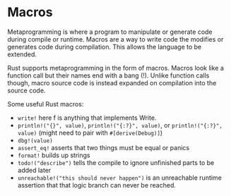 # Macros

Metaprogramming is where a program to manipulate or generate code during compile or runtime. Macros are a way to write code the modifies or generates code during compilation.
This allows the language to be extended.

Rust supports metaprogramming in the form of macros.
Macros look like a function call but their names end with a bang (!).
Unlike function calls though, macro source code is instead expanded on compilation into the source code.

Some useful Rust macros:

- `write!` here f is anything that implements Write.
- `println!("{}", value)`, `println!("{:?}", value)`, or `println!("{:?}", value)` (might need to pair with `#[derive(Debug)]`)
- `dbg!(value)`
- `assert_eq!` asserts that two things must be equal or panics
- `format!` builds up strings
- `todo!("describe")` tells the compile to ignore unfinished parts to be added later
- `unreachable!("this should never happen")` is an unreachable runtime assertion that that logic branch can never be reached.
